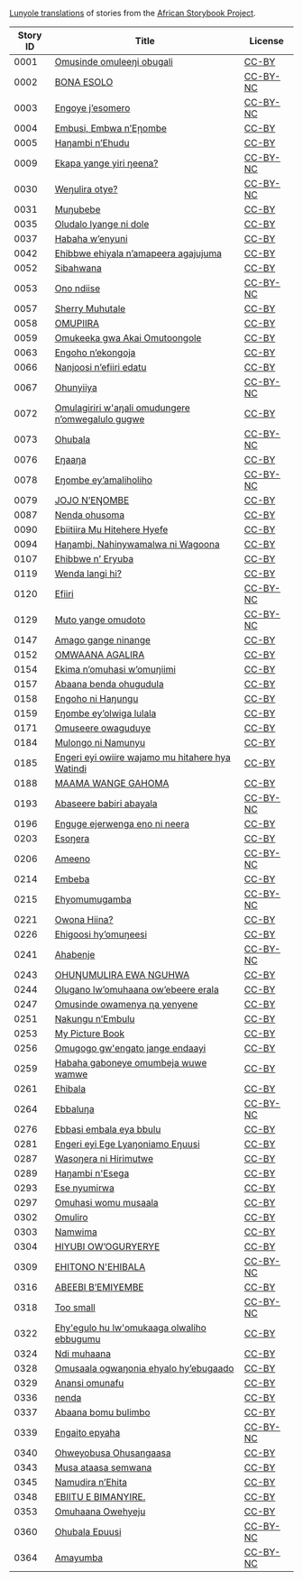 [Lunyole translations](http://africanstorybook.org/language/lunyole) of stories from the [African Storybook Project](http://africanstorybook.org).

Story ID | Title | License
-------- | ----- | -------
0001 | [Omusinde omuleeŋi obugali](http://africanstorybook.org/stories/omusinde-omuleeŋi-obugali) | [CC-BY](https://creativecommons.org/licenses/by/3.0/)
0002 | [BONA ESOLO](http://africanstorybook.org/stories/bona-esolo) | [CC-BY-NC](http://creativecommons.org/licenses/by-nc/3.0/)
0003 | [Engoye j’esomero](http://africanstorybook.org/stories/engoye-j’esomero) | [CC-BY-NC](http://creativecommons.org/licenses/by-nc/3.0/)
0004 | [Embusi, Embwa n’Eῃombe](http://africanstorybook.org/stories/embusi-embwa-n’eῃombe) | [CC-BY](https://creativecommons.org/licenses/by/3.0/)
0005 | [Haŋambi n’Ehudu](http://africanstorybook.org/stories/haŋambi-n’ehudu) | [CC-BY](https://creativecommons.org/licenses/by/3.0/)
0009 | [Ekapa yange yiri ŋeena?](http://africanstorybook.org/stories/ekapa-yange-yiri-ŋeena) | [CC-BY-NC](http://creativecommons.org/licenses/by-nc/3.0/)
0030 | [Weŋulira otye?](http://africanstorybook.org/stories/weŋulira-otye) | [CC-BY-NC](http://creativecommons.org/licenses/by-nc/3.0/)
0031 | [Muŋubebe](http://africanstorybook.org/stories/muŋubebe) | [CC-BY](https://creativecommons.org/licenses/by/3.0/)
0035 | [Oludalo lyange ni dole](http://africanstorybook.org/stories/oludalo-lyange-ni-dole) | [CC-BY](https://creativecommons.org/licenses/by/3.0/)
0037 | [Habaha w’enyuni](http://africanstorybook.org/stories/habaha-w’enyuni) | [CC-BY](https://creativecommons.org/licenses/by/3.0/)
0042 | [Ehibbwe  ehiyala n’amapeera agajujuma](http://africanstorybook.org/stories/ehibbwe-ehiyala-n’amapeera-agajujuma) | [CC-BY](https://creativecommons.org/licenses/by/3.0/)
0052 | [Sibahwana](http://africanstorybook.org/stories/sibahwana) | [CC-BY](https://creativecommons.org/licenses/by/3.0/)
0053 | [Ono ndiise](http://africanstorybook.org/stories/ono-ndiise) | [CC-BY-NC](http://creativecommons.org/licenses/by-nc/3.0/)
0057 | [Sherry Muhutale](http://africanstorybook.org/stories/sherry-muhutale) | [CC-BY](https://creativecommons.org/licenses/by/3.0/)
0058 | [OMUPIIRA ](http://africanstorybook.org/stories/omupiira) | [CC-BY](https://creativecommons.org/licenses/by/3.0/)
0059 | [Omukeeka gwa Akai Omutoongole](http://africanstorybook.org/stories/omukeeka-gwa-akai-omutoongole) | [CC-BY](https://creativecommons.org/licenses/by/3.0/)
0063 | [Engoho n’ekongoja](http://africanstorybook.org/stories/engoho-n’ekongoja) | [CC-BY](https://creativecommons.org/licenses/by/4.0/)
0066 | [Nanjoosi n’efiiri edatu](http://africanstorybook.org/stories/nanjoosi-n’efiiri-edatu) | [CC-BY](https://creativecommons.org/licenses/by/3.0/)
0067 | [Ohunyiiya](http://africanstorybook.org/stories/ohunyiiya) | [CC-BY-NC](http://creativecommons.org/licenses/by-nc/3.0/)
0072 | [Omulagiriri w'aŋali omudungere n’omwegalulo gugwe](http://africanstorybook.org/stories/omulagiriri-waŋali-omudungere-n’omwegalulo-gugwe) | [CC-BY](https://creativecommons.org/licenses/by/3.0/)
0073 | [Ohubala](http://africanstorybook.org/stories/ohubala) | [CC-BY-NC](http://creativecommons.org/licenses/by-nc/3.0/)
0076 | [Eŋaaŋa](http://africanstorybook.org/stories/eŋaaŋ) | [CC-BY](https://creativecommons.org/licenses/by/3.0/)
0078 | [Eŋombe ey’amaliholiho](http://africanstorybook.org/stories/eŋombe-ey’amaliholiho) | [CC-BY-NC](http://creativecommons.org/licenses/by-nc/3.0/)
0079 | [JOJO   N’EŊOMBE](http://africanstorybook.org/stories/jojo-n’eŋombe) | [CC-BY](https://creativecommons.org/licenses/by/3.0/)
0087 | [Nenda ohusoma](http://africanstorybook.org/stories/nenda-ohusoma) | [CC-BY](https://creativecommons.org/licenses/by/3.0/)
0090 | [Ebiitiira Mu Hitehere Hyefe](http://africanstorybook.org/stories/ebiitiira-mu-hitehere-hyefe) | [CC-BY](https://creativecommons.org/licenses/by/4.0/)
0094 | [Haŋambi, Nahinywamalwa ni Wagoona](http://africanstorybook.org/stories/haŋambi-nahinywamalwa-ni-wagoona) | [CC-BY](https://creativecommons.org/licenses/by/3.0/)
0107 | [Ehibbwe n’ Eryuba](http://africanstorybook.org/stories/ehibbwe-n’-eryuba) | [CC-BY](https://creativecommons.org/licenses/by/3.0/)
0119 | [Wenda langi hi?](http://africanstorybook.org/stories/wenda-langi-hi) | [CC-BY](https://creativecommons.org/licenses/by/4.0/)
0120 | [Efiiri](http://africanstorybook.org/stories/efiiri-0) | [CC-BY-NC](http://creativecommons.org/licenses/by-nc/3.0/)
0129 | [Muto yange omudoto](http://africanstorybook.org/stories/muto-yange-omudoto) | [CC-BY-NC](http://creativecommons.org/licenses/by-nc/3.0/)
0147 | [Amago gange ninange](http://africanstorybook.org/stories/amago-gange-ninange) | [CC-BY](https://creativecommons.org/licenses/by/3.0/)
0152 | [OMWAANA AGALIRA](http://africanstorybook.org/stories/omwaana-agalira) | [CC-BY](https://creativecommons.org/licenses/by/4.0/)
0154 | [Ekima n’omuhasi w’omuŋiimi](http://africanstorybook.org/stories/ekima-n’omuhasi-w’omuŋiimi) | [CC-BY](https://creativecommons.org/licenses/by/3.0/)
0157 | [Abaana benda ohugudula](http://africanstorybook.org/stories/abaana-benda-ohugudula-0) | [CC-BY](https://creativecommons.org/licenses/by/3.0/)
0158 | [Engoho ni Haŋungu](http://africanstorybook.org/stories/engoho-ni-haŋungu) | [CC-BY](https://creativecommons.org/licenses/by/3.0/)
0159 | [Eŋombe ey’olwiga lulala](http://africanstorybook.org/stories/eŋombe-ey’olwiga-lulala) | [CC-BY](https://creativecommons.org/licenses/by/3.0/)
0171 | [Omuseere owaguduye](http://africanstorybook.org/stories/omuseere-owaguduye-0) | [CC-BY](https://creativecommons.org/licenses/by/3.0/)
0184 | [Mulongo ni Namunyu](http://africanstorybook.org/stories/mulongo-ni-namunyu) | [CC-BY](https://creativecommons.org/licenses/by/3.0/)
0185 | [Engeri eyi owiire wajamo mu hitahere hya Watindi](http://africanstorybook.org/stories/engeri-eyi-owiire-wajamo-mu-hitahere-hya-watindi) | [CC-BY](https://creativecommons.org/licenses/by/3.0/)
0188 | [MAAMA WANGE GAHOMA](http://africanstorybook.org/stories/maama-wange-gahoma-1) | [CC-BY](https://creativecommons.org/licenses/by/3.0/)
0193 | [Abaseere babiri abayala](http://africanstorybook.org/stories/abaseere-babiri-abayala) | [CC-BY-NC](http://creativecommons.org/licenses/by-nc/3.0/)
0196 | [Enguge ejerwenga eno ni neera](http://africanstorybook.org/stories/enguge-ejerwenga-eno-ni-neera) | [CC-BY](https://creativecommons.org/licenses/by/3.0/)
0203 | [Esoŋera](http://africanstorybook.org/stories/esoŋera) | [CC-BY](https://creativecommons.org/licenses/by/3.0/)
0206 | [Ameeno](http://africanstorybook.org/stories/ameeno) | [CC-BY-NC](http://creativecommons.org/licenses/by-nc/3.0/)
0214 | [Embeba](http://africanstorybook.org/stories/embeba-0) | [CC-BY](https://creativecommons.org/licenses/by/3.0/)
0215 | [Ehyomumugamba](http://africanstorybook.org/stories/ehyomumugamba) | [CC-BY-NC](http://creativecommons.org/licenses/by-nc/3.0/)
0221 | [Owona Hiina?](http://africanstorybook.org/stories/owona-hiina) | [CC-BY](https://creativecommons.org/licenses/by/4.0/)
0226 | [Ehigoosi hy’omuŋeesi](http://africanstorybook.org/stories/ehigoosi-hy’omuŋeesi) | [CC-BY](https://creativecommons.org/licenses/by/3.0/)
0241 | [Ahabenje](http://africanstorybook.org/stories/ahabenje) | [CC-BY-NC](http://creativecommons.org/licenses/by-nc/3.0/)
0243 | [OHUŊUMULIRA EWA NGUHWA](http://africanstorybook.org/stories/ohuŋumulira-ewa-nguhwa) | [CC-BY](https://creativecommons.org/licenses/by/4.0/)
0244 | [Olugano lw’omuhaana ow’ebeere erala](http://africanstorybook.org/stories/olugano-lw’omuhaana-ow’ebeere-erala) | [CC-BY](https://creativecommons.org/licenses/by/3.0/)
0247 | [Omusinde  owamenya ɳa  yenyene](http://africanstorybook.org/stories/omusinde-owamenya-ɳa-yenyene) | [CC-BY](https://creativecommons.org/licenses/by/3.0/)
0251 | [Nakungu n’Embulu](http://africanstorybook.org/stories/nakungu-n’embulu-0) | [CC-BY](https://creativecommons.org/licenses/by/3.0/)
0253 | [My Picture Book](http://africanstorybook.org/stories/my-picture-book-1) | [CC-BY](https://creativecommons.org/licenses/by/4.0/)
0256 | [Omugogo gw'engato jange endaayi](http://africanstorybook.org/stories/omugogo-gwengato-jange-endaayi) | [CC-BY](https://creativecommons.org/licenses/by/4.0/)
0259 | [Habaha gaboneye omumbeja wuwe wamwe](http://africanstorybook.org/stories/habaha-gaboneye-omumbeja-wuwe-wamwe) | [CC-BY](https://creativecommons.org/licenses/by/3.0/)
0261 | [Ehibala](http://africanstorybook.org/stories/ehibala) | [CC-BY](https://creativecommons.org/licenses/by/3.0/)
0264 | [Ebbaluŋa](http://africanstorybook.org/stories/ebbaluŋ) | [CC-BY-NC](http://creativecommons.org/licenses/by-nc/3.0/)
0276 | [Ebbasi embala eya bbulu](http://africanstorybook.org/stories/ebbasi-embala-eya-bbulu-0) | [CC-BY](https://creativecommons.org/licenses/by/4.0/)
0281 | [Engeri eyi Ege Lyaŋoniamo Eŋuusi](http://africanstorybook.org/stories/engeri-eyi-ege-lyaŋoniamo-eŋuusi) | [CC-BY](https://creativecommons.org/licenses/by/3.0/)
0287 | [Wasoŋera ni Hirimutwe](http://africanstorybook.org/stories/wasoŋera-ni-hirimutwe) | [CC-BY](https://creativecommons.org/licenses/by/3.0/)
0289 | [Haŋambi n'Esega](http://africanstorybook.org/stories/haŋambi-nesega) | [CC-BY](https://creativecommons.org/licenses/by/3.0/)
0293 | [Ese nyumirwa](http://africanstorybook.org/stories/ese-nyumirwa) | [CC-BY](https://creativecommons.org/licenses/by/3.0/)
0297 | [Omuhasi womu musaala](http://africanstorybook.org/stories/omuhasi-womu-musaala) | [CC-BY](https://creativecommons.org/licenses/by/3.0/)
0302 | [Omuliro](http://africanstorybook.org/stories/omuliro-0) | [CC-BY](https://creativecommons.org/licenses/by/3.0/)
0303 | [Namwima](http://africanstorybook.org/stories/namwima) | [CC-BY](https://creativecommons.org/licenses/by/3.0/)
0304 | [HIYUBI OW’OGURYERYE](http://africanstorybook.org/stories/hiyubi-ow’oguryerye) | [CC-BY](https://creativecommons.org/licenses/by/4.0/)
0309 | [EHITONO N'EHIBALA](http://africanstorybook.org/stories/ehitono-nehibala) | [CC-BY-NC](http://creativecommons.org/licenses/by-nc/3.0/)
0316 | [ABEEBI B’EMIYEMBE](http://africanstorybook.org/stories/abeebi-b’emiyembe) | [CC-BY](https://creativecommons.org/licenses/by/3.0/)
0318 | [Too small](http://africanstorybook.org/stories/too-small-0) | [CC-BY-NC](http://creativecommons.org/licenses/by-nc/3.0/)
0322 | [Ehy'egulo hu lw'omukaaga olwaliho ebbugumu](http://africanstorybook.org/stories/ehyegulo-hu-lwomukaaga-olwaliho-ebbugumu-0) | [CC-BY](https://creativecommons.org/licenses/by/3.0/)
0324 | [Ndi muhaana](http://africanstorybook.org/stories/ndi-muhaana-0) | [CC-BY](https://creativecommons.org/licenses/by/4.0/)
0328 | [Omusaala  ogwaŋonia ehyalo hy’ebugaado](http://africanstorybook.org/stories/omusaala-ogwaŋonia-ehyalo-hy’ebugaado) | [CC-BY](https://creativecommons.org/licenses/by/3.0/)
0329 | [Anansi omunafu](http://africanstorybook.org/stories/anansi-omunafu) | [CC-BY](https://creativecommons.org/licenses/by/3.0/)
0336 | [nenda](http://africanstorybook.org/stories/nenda) | [CC-BY](https://creativecommons.org/licenses/by/3.0/)
0337 | [Abaana bomu bulimbo](http://africanstorybook.org/stories/abaana-bomu-bulimbo) | [CC-BY](https://creativecommons.org/licenses/by/3.0/)
0339 | [Engaito epyaha](http://africanstorybook.org/stories/engaito-epyaha) | [CC-BY-NC](http://creativecommons.org/licenses/by-nc/3.0/)
0340 | [Ohweyobusa Ohusangaasa](http://africanstorybook.org/stories/ohweyobusa-ohusangaasa) | [CC-BY](https://creativecommons.org/licenses/by/3.0/)
0343 | [Musa ataasa semwana](http://africanstorybook.org/stories/musa-ataasa-semwana) | [CC-BY](https://creativecommons.org/licenses/by/3.0/)
0345 | [Namudira n’Ehita](http://africanstorybook.org/stories/namudira-n’ehita) | [CC-BY](https://creativecommons.org/licenses/by/3.0/)
0348 | [EBIITU E BIMANYIRE.](http://africanstorybook.org/stories/ebiitu-e-bimanyire) | [CC-BY](https://creativecommons.org/licenses/by/3.0/)
0353 | [Omuhaana Owehyeju](http://africanstorybook.org/stories/omuhaana-owehyeju) | [CC-BY](https://creativecommons.org/licenses/by/3.0/)
0360 | [Ohubala Epuusi](http://africanstorybook.org/stories/ohubala-epuusi) | [CC-BY-NC](http://creativecommons.org/licenses/by-nc/4.0/)
0364 | [Amayumba](http://africanstorybook.org/stories/amayumba-1) | [CC-BY-NC](http://creativecommons.org/licenses/by-nc/3.0/)
